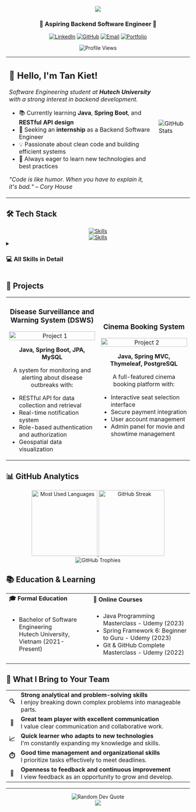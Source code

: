 <!-- Social Links -->
[website]: https://tankietse.github.io
[linkedin]: https://www.linkedin.com/in/tankietsebackend
[github]: https://github.com/tankietse
[email]: mailto:tankietnguyen.work@gmail.com

<div align="center">
  <img src="https://capsule-render.vercel.app/api?type=waving&color=6FA4FC&height=150&section=header&text=Tan%20Kiet&fontSize=40&fontColor=ffffff&animation=fadeIn&fontAlignY=30" />

  <h3>🌱 Aspiring Backend Software Engineer 🌱</h3>
  
  <p>
    <a href="https://www.linkedin.com/in/tankietsebackend"><img src="https://img.shields.io/badge/LinkedIn-0077B5?style=for-the-badge&logo=linkedin&logoColor=white" alt="LinkedIn" /></a>
    <a href="https://github.com/tankietse"><img src="https://img.shields.io/badge/GitHub-100000?style=for-the-badge&logo=github&logoColor=white" alt="GitHub" /></a>
    <a href="mailto:tankietnguyen.work@gmail.com"><img src="https://img.shields.io/badge/Email-D14836?style=for-the-badge&logo=gmail&logoColor=white" alt="Email" /></a>
    <a href="[https://tankietse.github.io](https://tankietse-portfolio.vercel.app/)"><img src="https://img.shields.io/badge/Portfolio-0077B5?style=for-the-badge&logo=google-chrome&logoColor=white" alt="Portfolio" /></a>
  </p>
</div>

<div align="center">
  <img src="https://komarev.com/ghpvc/?username=tankietse&style=for-the-badge&color=blue" alt="Profile Views"/>
</div>

<table align="center">
  <tr>
    <td>
      <h2>👋 Hello, I'm Tan Kiet!</h2>
      <p>
        <em>Software Engineering student at <b>Hutech University</b> with a strong interest in backend development.</em>
      </p>
      <ul>
        <li>📚 Currently learning <b>Java</b>, <b>Spring Boot</b>, and <b>RESTful API design</b></li>
        <li>🎯 Seeking an <b>internship</b> as a Backend Software Engineer</li>
        <li>💡 Passionate about clean code and building efficient systems</li>
        <li>🌱 Always eager to learn new technologies and best practices</li>
      </ul>
      <p>
        <em>"Code is like humor. When you have to explain it, it's bad." – Cory House</em>
      </p>
    </td>
    <td>
      <img src="https://github-readme-stats.vercel.app/api?username=tankietse&show_icons=true&theme=tokyonight&hide_border=true&count_private=true" alt="GitHub Stats" />
    </td>
  </tr>
</table>

## 🛠️ Tech Stack

<div align="center">
  <!-- Using skillicons.dev for a clean look -->
  <a href="https://skillicons.dev">
    <img src="https://skillicons.dev/icons?i=java,spring,cs,dotnet,nodejs,mysql,postgres,mongodb,flutter,dart,docker,git,idea,vscode&theme=dark" alt="Skills" />
  </a>
  <br />
  <a href="https://skillicons.dev">
    <img src="https://skillicons.dev/icons?i=html,css,js,ts,bootstrap,react,angular,express&theme=dark" alt="Skills" />
  </a>
</div>

<details>
  <summary><h3>💻 All Skills in Detail</h3></summary>
  <table>
    <tr>
      <td><strong>Programming Languages</strong></td>
      <td>
        <img src="https://img.shields.io/badge/Java-ED8B00?style=for-the-badge&logo=openjdk&logoColor=white" alt="Java" />
        <img src="https://img.shields.io/badge/C%23-239120?style=for-the-badge&logo=c-sharp&logoColor=white" alt="C#" />
        <img src="https://img.shields.io/badge/JavaScript-F7DF1E?style=for-the-badge&logo=javascript&logoColor=black" alt="JavaScript" />
        <img src="https://img.shields.io/badge/TypeScript-007ACC?style=for-the-badge&logo=typescript&logoColor=white" alt="TypeScript" />
        <img src="https://img.shields.io/badge/Dart-0175C2?style=for-the-badge&logo=dart&logoColor=white" alt="Dart" />
      </td>
    </tr>
    <tr>
      <td><strong>Backend</strong></td>
      <td>
        <img src="https://img.shields.io/badge/Spring-6DB33F?style=for-the-badge&logo=spring&logoColor=white" alt="Spring" />
        <img src="https://img.shields.io/badge/Spring_Boot-6DB33F?style=for-the-badge&logo=spring-boot&logoColor=white" alt="Spring Boot" />
        <img src="https://img.shields.io/badge/Node.js-339933?style=for-the-badge&logo=nodedotjs&logoColor=white" alt="Node.js" />
        <img src="https://img.shields.io/badge/Express.js-000000?style=for-the-badge&logo=express&logoColor=white" alt="Express.js" />
        <img src="https://img.shields.io/badge/.NET-512BD4?style=for-the-badge&logo=dotnet&logoColor=white" alt=".NET" />
        <img src="https://img.shields.io/badge/ASP.NET-5C2D91?style=for-the-badge&logo=dotnet&logoColor=white" alt="ASP.NET" />
        <img src="https://img.shields.io/badge/Hibernate-59666C?style=for-the-badge&logo=hibernate&logoColor=white" alt="Hibernate" />
        <img src="https://img.shields.io/badge/Maven-C71A36?style=for-the-badge&logo=apache-maven&logoColor=white" alt="Maven" />
      </td>
    </tr>
    <tr>
      <td><strong>Frontend</strong></td>
      <td>
        <img src="https://img.shields.io/badge/HTML5-E34F26?style=for-the-badge&logo=html5&logoColor=white" alt="HTML5" />
        <img src="https://img.shields.io/badge/CSS3-1572B6?style=for-the-badge&logo=css3&logoColor=white" alt="CSS3" />
        <img src="https://img.shields.io/badge/Bootstrap-563D7C?style=for-the-badge&logo=bootstrap&logoColor=white" alt="Bootstrap" />
        <img src="https://img.shields.io/badge/React-20232A?style=for-the-badge&logo=react&logoColor=61DAFB" alt="React" />
        <img src="https://img.shields.io/badge/Angular-DD0031?style=for-the-badge&logo=angular&logoColor=white" alt="Angular" />
        <img src="https://img.shields.io/badge/Swing-007396?style=for-the-badge&logo=java&logoColor=white" alt="Java Swing" />
      </td>
    </tr>
    <tr>
      <td><strong>Mobile Development</strong></td>
      <td>
        <img src="https://img.shields.io/badge/Flutter-02569B?style=for-the-badge&logo=flutter&logoColor=white" alt="Flutter" />
        <img src="https://img.shields.io/badge/Dart-0175C2?style=for-the-badge&logo=dart&logoColor=white" alt="Dart" />
        <img src="https://img.shields.io/badge/Android-3DDC84?style=for-the-badge&logo=android&logoColor=white" alt="Android" />
      </td>
    </tr>
    <tr>
      <td><strong>Databases</strong></td>
      <td>
        <img src="https://img.shields.io/badge/MySQL-00000F?style=for-the-badge&logo=mysql&logoColor=white" alt="MySQL" />
        <img src="https://img.shields.io/badge/PostgreSQL-316192?style=for-the-badge&logo=postgresql&logoColor=white" alt="PostgreSQL" />
        <img src="https://img.shields.io/badge/MongoDB-4EA94B?style=for-the-badge&logo=mongodb&logoColor=white" alt="MongoDB" />
        <img src="https://img.shields.io/badge/SQLite-07405E?style=for-the-badge&logo=sqlite&logoColor=white" alt="SQLite" />
        <img src="https://img.shields.io/badge/Microsoft_SQL_Server-CC2927?style=for-the-badge&logo=microsoft-sql-server&logoColor=white" alt="SQL Server" />
      </td>
    </tr>
    <tr>
      <td><strong>DevOps & Tools</strong></td>
      <td>
        <img src="https://img.shields.io/badge/Git-F05032?style=for-the-badge&logo=git&logoColor=white" alt="Git" />
        <img src="https://img.shields.io/badge/Docker-2496ED?style=for-the-badge&logo=docker&logoColor=white" alt="Docker" />
        <img src="https://img.shields.io/badge/Postman-FF6C37?style=for-the-badge&logo=Postman&logoColor=white" alt="Postman" />
        <img src="https://img.shields.io/badge/IntelliJ_IDEA-000000?style=for-the-badge&logo=intellij-idea&logoColor=white" alt="IntelliJ IDEA" />
        <img src="https://img.shields.io/badge/Visual_Studio-5C2D91?style=for-the-badge&logo=visual-studio&logoColor=white" alt="Visual Studio" />
        <img src="https://img.shields.io/badge/VS_Code-007ACC?style=for-the-badge&logo=visual-studio-code&logoColor=white" alt="VS Code" />
      </td>
    </tr>
  </table>
</details>

## 🚀 Projects

<table align="center">
  <tr>
    <td width="50%">
      <h3 align="center">Disease Surveillance and Warning System (DSWS)</h3>
      <div align="center">
        <a href="https://github.com/tankietse/dsws" target="_blank">
          <img src="https://github-readme-stats.vercel.app/api/pin/?username=tankietse&repo=dsws&theme=tokyonight&hide_border=true" width="100%" alt="Project 1"/>
        </a>
        <p><strong>Java, Spring Boot, JPA, MySQL</strong></p>
        <p>A system for monitoring and alerting about disease outbreaks with:</p>
        <ul align="left">
          <li>RESTful API for data collection and retrieval</li>
          <li>Real-time notification system</li>
          <li>Role-based authentication and authorization</li>
          <li>Geospatial data visualization</li>
        </ul>
      </div>
    </td>
    <td width="50%">
      <h3 align="center">Cinema Booking System</h3>
      <div align="center">
        <a href="https://github.com/tankietse/viecinema.online" target="_blank">
          <img src="https://github-readme-stats.vercel.app/api/pin/?username=tankietse&repo=viecinema.online&theme=tokyonight&hide_border=true" width="100%" alt="Project 2"/>
        </a>
        <p><strong>Java, Spring MVC, Thymeleaf, PostgreSQL</strong></p>
        <p>A full-featured cinema booking platform with:</p>
        <ul align="left">
          <li>Interactive seat selection interface</li>
          <li>Secure payment integration</li>
          <li>User account management</li>
          <li>Admin panel for movie and showtime management</li>
        </ul>
      </div>
    </td>
  </tr>
</table>

## 📊 GitHub Analytics

<div align="center">
  <a href="https://github.com/tankietse">
    <img height="180em" src="https://github-readme-stats.vercel.app/api/top-langs/?username=tankietse&layout=compact&theme=tokyonight&hide_border=true" alt="Most Used Languages" />
    <img height="180em" src="https://github-readme-streak-stats.herokuapp.com/?user=tankietse&theme=tokyonight&hide_border=true" alt="GitHub Streak" />
  </a>
</div>

<div align="center">
  <img src="https://github-profile-trophy.vercel.app/?username=tankietse&theme=tokyonight&no-frame=true&row=1&column=6" alt="GitHub Trophies" />
</div>

## 📚 Education & Learning

<div align="center">
  <table>
    <tr>
      <td><strong>🎓 Formal Education</strong></td>
      <td><strong>📱 Online Courses</strong></td>
    </tr>
    <tr>
      <td>
        <ul>
          <li>Bachelor of Software Engineering<br/>Hutech University, Vietnam (2021-Present)</li>
        </ul>
      </td>
      <td>
        <ul>
          <li>Java Programming Masterclass - Udemy (2023)</li>
          <li>Spring Framework 6: Beginner to Guru - Udemy (2023)</li>
          <li>Git & GitHub Complete Masterclass - Udemy (2022)</li>
        </ul>
      </td>
    </tr>
  </table>
</div>

## 💪 What I Bring to Your Team

<div align="center">
  <table>
    <tr>
      <td align="center"><b>🔍</b></td>
      <td><b>Strong analytical and problem-solving skills</b><br/>I enjoy breaking down complex problems into manageable parts.</td>
    </tr>
    <tr>
      <td align="center"><b>🤝</b></td>
      <td><b>Great team player with excellent communication</b><br/>I value clear communication and collaborative work.</td>
    </tr>
    <tr>
      <td align="center"><b>📈</b></td>
      <td><b>Quick learner who adapts to new technologies</b><br/>I'm constantly expanding my knowledge and skills.</td>
    </tr>
    <tr>
      <td align="center"><b>⏱️</b></td>
      <td><b>Good time management and organizational skills</b><br/>I prioritize tasks effectively to meet deadlines.</td>
    </tr>
    <tr>
      <td align="center"><b>🔄</b></td>
      <td><b>Openness to feedback and continuous improvement</b><br/>I view feedback as an opportunity to grow and develop.</td>
    </tr>
  </table>
</div>

---

<div align="center">
  <img src="https://quotes-github-readme.vercel.app/api?type=horizontal&theme=tokyonight" alt="Random Dev Quote" />
</div>

<div align="center">
  <img src="https://capsule-render.vercel.app/api?type=waving&color=6FA4FC&height=100&section=footer" />
</div>

